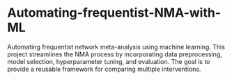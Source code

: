 # Automating-frequentist-NMA-with-ML
Automating frequentist network meta-analysis using machine learning. This project streamlines the NMA process by incorporating data preprocessing, model selection, hyperparameter tuning, and evaluation. The goal is to provide a reusable framework for comparing multiple interventions.
